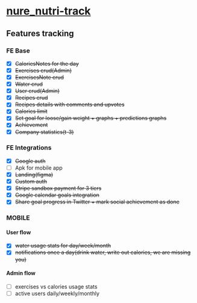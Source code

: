 # [nure_nutri-track](https://ggsmou.github.io/nure_nutri-track/)

## Features tracking

### FE Base

- [x] ~~CaloriesNotes for the day~~
- [x] ~~Exercises crud(Admin)~~
- [x] ~~ExercisesNote crud~~
- [x] ~~Water crud~~
- [x] ~~User crud(Admin)~~
- [x] ~~Recipes crud~~
- [x] ~~Recipes details with comments and upvotes~~
- [x] ~~Calories limit~~
- [x] ~~Set goal for loose/gain weight + graphs + predictions graphs~~
- [x] ~~Achievement~~
- [x] ~~Company statistics(t-3)~~

### FE Integrations

- [x] ~~Google auth~~
- [ ] Apk for mobile app
- [x] ~~Landing(figma)~~
- [x] ~~Custom auth~~
- [x] ~~Stripe sandbox payment for 3 tiers~~
- [x] ~~Google calendar goals integration~~
- [x] ~~Share goal progress in Twitter + mark social achievement as done~~

### MOBILE

#### User flow

- [x] ~~water usage stats for day/week/month~~
- [x] ~~notifications once a day(drink water, write out calories, we are missing you)~~

#### Admin flow

- [ ] exercises vs calories usage stats
- [ ] active users daily/weekly/monthly
